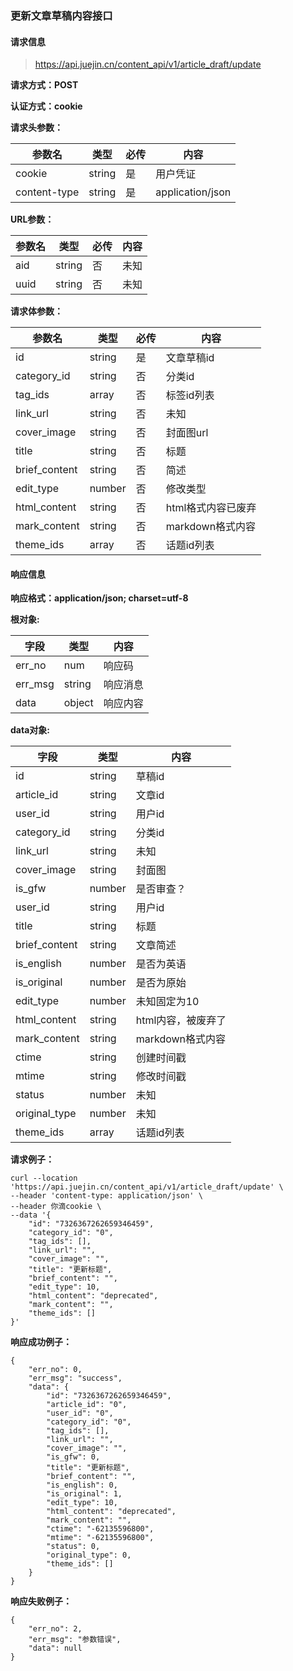 ### 更新文章草稿内容接口

#### 请求信息

> https://api.juejin.cn/content_api/v1/article_draft/update

**请求方式：POST**

**认证方式：cookie**

**请求头参数：**

| 参数名       | 类型   | 必传 | 内容             |
| ------------ | ------ |----| ---------------- |
| cookie       | string | 是  | 用户凭证         |
| content-type | string | 是  | application/json |

**URL参数：**

| 参数名 | 类型   | 必传 | 内容 |
| ------ | ------ | ---- | ---- |
| aid    | string | 否   | 未知 |
| uuid   | string | 否   | 未知 |
**请求体参数：**

| 参数名         | 类型     | 必传 | 内容           |
|-------------|--------|----|--------------|
| id          | string | 是  | 文章草稿id       |
| category_id | string | 否  | 分类id         |
| tag_ids     | array  | 否  | 标签id列表       |
| link_url    | string | 否  | 未知           |
| cover_image | string | 否  | 封面图url       |
| title       | string | 否  | 标题           |
| brief_content | string | 否  | 简述           |
| edit_type | number | 否  | 修改类型         |
| html_content | string | 否  | html格式内容已废弃  |
| mark_content | string | 否  | markdown格式内容 |
| theme_ids | array  | 否  | 话题id列表       |




#### 响应信息



**响应格式：application/json; charset=utf-8**



**根对象:**

| 字段    | 类型     | 内容     |
| ------- |--------| -------- |
| err_no  | num    | 响应码   |
| err_msg | string | 响应消息 |
| data    | object | 响应内容 |

**data对象:**

| 字段        | 类型     | 内容           |
|-----------|--------|--------------|
| id        | string | 草稿id         |
| article_id | string | 文章id         |
| user_id   | string | 用户id         |
| category_id | string | 分类id         |
| link_url  | string | 未知           |
| cover_image | string | 封面图          |
| is_gfw    | number | 是否审查？        |
| user_id   | string | 用户id         |
| title     | string | 标题           |
| brief_content | string | 文章简述         |
| is_english | number | 是否为英语        |
| is_original | number | 是否为原始        |
| edit_type | number | 未知固定为10      |
| html_content | string | html内容，被废弃了  |
| mark_content | string | markdown格式内容 |
| ctime     | string | 创建时间戳        |
| mtime     | string | 修改时间戳        |
| status    | number | 未知           |
| original_type | number | 未知           |
|    theme_ids       | array  | 话题id列表       |

**请求例子：**

```
curl --location 'https://api.juejin.cn/content_api/v1/article_draft/update' \
--header 'content-type: application/json' \
--header 你滴cookie \
--data '{
    "id": "7326367262659346459",
    "category_id": "0",
    "tag_ids": [],
    "link_url": "",
    "cover_image": "",
    "title": "更新标题",
    "brief_content": "",
    "edit_type": 10,
    "html_content": "deprecated",
    "mark_content": "",
    "theme_ids": []
}'
```
**响应成功例子：**
```
{
    "err_no": 0,
    "err_msg": "success",
    "data": {
        "id": "7326367262659346459",
        "article_id": "0",
        "user_id": "0",
        "category_id": "0",
        "tag_ids": [],
        "link_url": "",
        "cover_image": "",
        "is_gfw": 0,
        "title": "更新标题",
        "brief_content": "",
        "is_english": 0,
        "is_original": 1,
        "edit_type": 10,
        "html_content": "deprecated",
        "mark_content": "",
        "ctime": "-62135596800",
        "mtime": "-62135596800",
        "status": 0,
        "original_type": 0,
        "theme_ids": []
    }
}
```


**响应失败例子：**
```
{
    "err_no": 2,
    "err_msg": "参数错误",
    "data": null
}
```